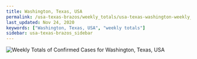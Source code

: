 ```yaml
---
title: Washington, Texas, USA
permalink: /usa-texas-brazos/weekly_totals/usa-texas-washington-weekly_totals.html
last_updated: Nov 24, 2020
keywords: ["Washington, Texas, USA", "weekly totals"]
sidebar: usa-texas-brazos_sidebar
---
```


![Weekly Totals of Confirmed Cases for Washington, Texas, USA](/covid_tracker/images/graphs/usa-texas-washington-weekly_totals_graph.png)
